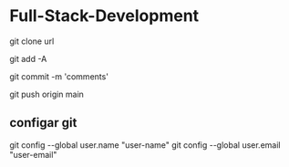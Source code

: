 # Full-Stack-Development

<!-- If Want to clone -->
git clone url
<!-- For Pushing the code to github -->
git add -A

git commit -m 'comments'

git push origin main

## configar git 

git config --global user.name "user-name"
git config --global user.email "user-email"